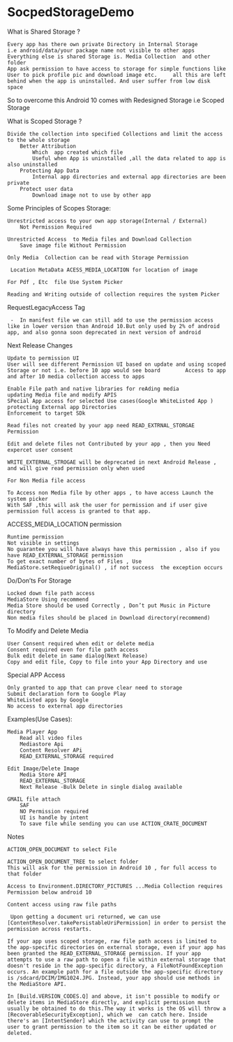 # SocpedStorageDemo

What is Shared Storage ?

	Every app has there own private Directory in Internal Storage
	i.e android/data/your package name not visible to other apps
	Everything else is shared Storage is. Media Collection  and other folder
	App ask permission to have access to storage for simple functions like User to pick profile pic and download image etc. 	all this are left behind when the app is uninstalled. And user suffer from low disk space

So to overcome this Android 10 comes with Redesigned Storage i.e Scoped Storage

What is Scoped Storage ?

	Divide the collection into specified Collections and limit the access to the whole storage 
		Better Attribution
			Which  app created which file 
			Useful when App is uninstalled ,all the data related to app is also uninstalled 
		Protecting App Data
			Internal app directories and external app directories are been private
		Protect user data
			Download image not to use by other app

Some Principles of Scopes Storage:

	Unrestricted access to your own app storage(Internal / External)
		Not Permission Required

	Unrestricted Access  to Media files and Download Collection
		Save image file Without Permission

	Only Media  Collection can be read with Storage Permission

	 Location MetaData ACESS_MEDIA_LOCATION for location of image 

	For Pdf , Etc  file Use System Picker 

	Reading and Writing outside of collection requires the system Picker


RequestLegacyAccess Tag 

	 -  In manifest file we can still add to use the permission access like in lower version than Android 10.But only used by 2% of android app, and also gonna soon deprecated in next version of android

Next Release Changes 

	Update to permission UI
	User will see different Permission UI based on update and using scoped Storage or not i.e. before 10 app would see board 		Access to app and after 10 media collection access to apps

	Enable File path and native libraries for reAding media
	updating Media file and modify APIS
	SPecial App access for selected Use cases(Google WhiteListed App )
	protecting External app Directories
	Enforcement to target SDk

	Read files not created by your app need READ_EXTRNAL_STORGAE Permission

	Edit and delete files not Contributed by your app , then you Need expercet user consent

	WRITE_EXTERNAL_STROGAE will be deprecated in next Android Release , and will give read permission only when used

	For Non Media file access

	To Access non Media file by other apps , to have access Launch the system picker 
	With SAF ,this will ask the user for permission and if user give permission full access is granted to that app.


ACCESS_MEDIA_LOCATION permission

	Runtime permission
	Not visible in settings 
	No guarantee you will have always have this permission , also if you have READ_EXTERNAL_STORAGE permission
	To get exact number of bytes of Files , Use MediaStore.setReqiueOriginal() , if not success  the exception occurs


Do/Don’ts For Storage

	Locked down file path access
	MediaStore Using recommend
	Media Store should be used Correctly , Don’t put Music in Picture directory
	Non media files should be placed in Download directory(recommend)

To Modify and Delete Media
 
	User Consent required when edit or delete media
	Consent required even for file path access
	Bulk edit delete in same dialog(Next Release)
	Copy and edit file, Copy to file into your App Directory and use


Special APP Access

	Only granted to app that can prove clear need to storage 
	Submit declaration form to Google Play
	WhiteListed apps by Google
	No access to external app directories 


Examples(Use Cases):

	Media Player App 
		Read all video files
		Mediastore Api 
		Content Resolver APi
		READ_EXTERNAL_STORAGE required

	Edit Image/Delete Image
		Media Store API 
		READ_EXTERNAL_STORAGE 
		Next Release -Bulk Delete in single dialog available

	GMAIL file attach
		SAF
		NO Permission required
		UI is handle by intent 
		To save file while sending you can use ACTION_CRATE_DOCUMENT





Notes

	ACTION_OPEN_DOCUMENT to select File

	ACTION_OPEN_DOCUMENT_TREE to select folder
	This will ask for the permission in Android 10 , for full access to that folder

	Access to Environment.DIRECTORY_PICTURES ...Media Collection requires Permission below android 10 

	Content access using raw file paths

	 Upon getting a document uri returned, we can use     [ContentResolver.takePersistableUriPermission] in order to persist the permission across restarts.

	If your app uses scoped storage, raw file path access is limited to the app-specific directories on external storage, even if your app has been granted the READ_EXTERNAL_STORAGE permission. If your app attempts to use a raw path to open a file within external storage that doesn't reside in the app-specific directory, a FileNotFoundException occurs. An example path for a file outside the app-specific directory is /sdcard/DCIM/IMG1024.JPG. Instead, your app should use methods in the MediaStore API.

	In [Build.VERSION_CODES.Q] and above, it isn't possible to modify or delete items in MediaStore directly, and explicit permission must usually be obtained to do this.The way it works is the OS will throw a [RecoverableSecurityException], which we  can catch here. Inside there's an [IntentSender] which the activity can use to prompt the user to grant permission to the item so it can be either updated or deleted.


